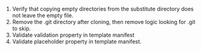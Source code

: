 1. Verify that copying empty directories from the substitute directory does not leave the empty file.
2. Remove the .git directory after cloning, then remove logic looking for .git to skip.
3. Validate validation property in template manifest
4. Validate placeholder property in template manifest.
